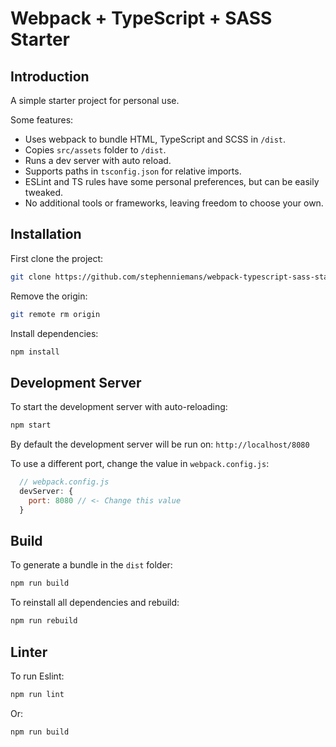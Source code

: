 # Webpack + TypeScript + SASS Starter

## Introduction

A simple starter project for personal use.

Some features:
- Uses webpack to bundle HTML, TypeScript and SCSS in `/dist`.
- Copies `src/assets` folder to `/dist`.
- Runs a dev server with auto reload.
- Supports paths in `tsconfig.json` for relative imports.
- ESLint and TS rules have some personal preferences, but can be easily tweaked.
- No additional tools or frameworks, leaving freedom to choose your own.

## Installation

First clone the project:

```bash
git clone https://github.com/stephenniemans/webpack-typescript-sass-starter.git
```

Remove the origin:

```bash
git remote rm origin
```

Install dependencies:

```bash
npm install
```

## Development Server

To start the development server with auto-reloading:

```bash
npm start
```

By default the development server will be run on: `http://localhost/8080`

To use a different port, change the value in `webpack.config.js`:

```js
  // webpack.config.js
  devServer: {
    port: 8080 // <- Change this value
  }
```

## Build

To generate a bundle in the `dist` folder:

```bash
npm run build
```

To reinstall all dependencies and rebuild:

```bash
npm run rebuild
```

## Linter

To run Eslint:

```bash
npm run lint
```

Or:

```bash
npm run build
```

